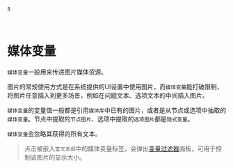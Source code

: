 ```index
5
```
```tag

```
```summary

```
# 媒体变量

`媒体变量`一般用来传递图片媒体资源。

图片的常规使用方式是在系统提供的UI设置中使用图片，而`媒体变量`能打破限制，将图片任意插入到更多场景，例如在问题文本、选项文本的中间插入图片。

`媒体变量`的变量值一般都是引用`媒体库`中已有的图片，或者是从节点或选项中抽取的`媒体变量`。节点中提取的`节点图片`、选项中提取的`选项图片`都是`隐式变量`。

`媒体变量`会忽略其获得的所有文本。

> 点击被嵌入`富文本框`中的媒体变量标签，会弹出[变量过滤器](./11variableFilter.md#媒体尺寸)面板，可用于控制该图片的显示大小。
